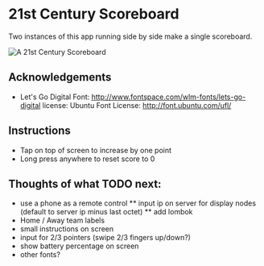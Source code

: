 # 21st Century Scoreboard

Two instances of this app running side by side make a single scoreboard.

![A 21st Century Scoreboard](https://scontent-lax3-1.xx.fbcdn.net/hphotos-xla1/v/t1.0-9/12523922_10153860902787173_5526631497506405450_n.jpg?oh=dd277462fe16fb5443cc0d5d0b760f1f&oe=573370EA)

## Acknowledgements

* Let's Go Digital Font: http://www.fontspace.com/wlm-fonts/lets-go-digital license: Ubuntu Font License: http://font.ubuntu.com/ufl/

## Instructions

* Tap on top of screen to increase by one point
* Long press anywhere to reset score to 0

## Thoughts of what TODO next:

* use a phone as a remote control
** input ip on server for display nodes (default to server ip minus last octet)
** add lombok
* Home / Away team labels
* small instructions on screen
* input for 2/3 pointers (swipe 2/3 fingers up/down?)
* show battery percentage on screen
* other fonts?
